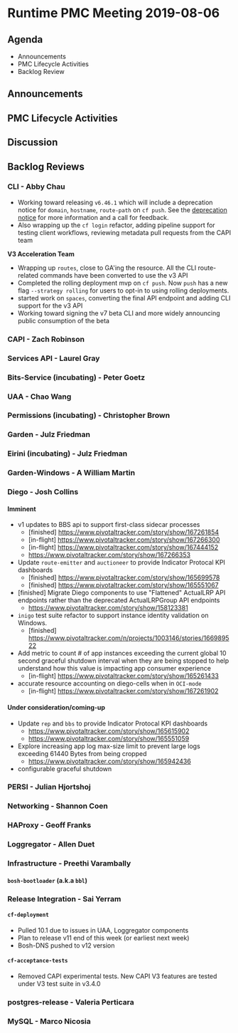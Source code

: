 # Runtime PMC Meeting 2019-08-06

## Agenda

* Announcements
* PMC Lifecycle Activities
* Backlog Review


## Announcements


## PMC Lifecycle Activities


## Discussion



## Backlog Reviews

### CLI - Abby Chau

- Working toward releasing `v6.46.1` which will include a deprecation notice for `domain`, `hostname`, `route-path` on `cf push`. See the [deprecation notice](https://docs.google.com/document/d/1EoFiJrL-2-Vhnc5E9GaJ-U6zy0JhSD2dOqX8FFfRHk4/edit) for more information and a call for feedback. 
- Also wrapping up the `cf login` refactor, adding pipeline support for testing client workflows, reviewing metadata pull requests from the CAPI team


**V3 Acceleration Team**

- Wrapping up `routes`, close to GA'ing the resource. All the CLI route-related commands have been converted to use the v3 API
- Completed the rolling deployment mvp on `cf push`. Now `push` has a new flag `--strategy rolling` for users to opt-in to using rolling deployments. 
- started work on `spaces`, converting the final API endpoint and adding CLI support for the v3 API
- Working toward signing the v7 beta CLI and more widely announcing public consumption of the beta 


### CAPI - Zach Robinson


### Services API - Laurel Gray


### Bits-Service (incubating) - Peter Goetz


### UAA - Chao Wang


### Permissions (incubating) - Christopher Brown


### Garden - Julz Friedman


### Eirini (incubating) - Julz Friedman


### Garden-Windows - A William Martin


### Diego - Josh Collins
#### Imminent
- v1 updates to BBS api to support first-class sidecar processes
  - [finished] https://www.pivotaltracker.com/story/show/167261854
  - [in-flight] https://www.pivotaltracker.com/story/show/167266300
  - [in-flight] https://www.pivotaltracker.com/story/show/167444152
  - https://www.pivotaltracker.com/story/show/167266353
- Update `route-emitter` and `auctioneer` to provide Indicator Protocal KPI dashboards
  - [finished] https://www.pivotaltracker.com/story/show/165699578
  - [finished] https://www.pivotaltracker.com/story/show/165551067
- [finished] Migrate Diego components to use "Flattened" ActualLRP API endpoints rather than the deprecated ActualLRPGroup API endpoints
  - https://www.pivotaltracker.com/story/show/158123381
- `inigo` test suite refactor to support instance identity validation on Windows.
  - [finished] https://www.pivotaltracker.com/n/projects/1003146/stories/166989522
- Add metric to count # of app instances exceeding the current global 10 second graceful shutdown interval when they are being stopped to help understand how this value is impacting app consumer experience
  - [in-flight] https://www.pivotaltracker.com/story/show/165261433
- accurate resource accounting on diego-cells when in `OCI-mode`
  - [in-flight] https://www.pivotaltracker.com/story/show/167261902
#### Under consideration/coming-up
- Update `rep` and `bbs` to provide Indicator Protocal KPI dashboards
  - https://www.pivotaltracker.com/story/show/165615902
  - https://www.pivotaltracker.com/story/show/165551059
- Explore increasing app log max-size limit to prevent large logs exceeding 61440 Bytes from being cropped
  - https://www.pivotaltracker.com/story/show/165942436
- configurable graceful shutdown


### PERSI - Julian Hjortshoj


### Networking - Shannon Coen


### HAProxy - Geoff Franks


### Loggregator - Allen Duet


### Infrastructure - Preethi Varambally

#### `bosh-bootloader` (a.k.a `bbl`)


### Release Integration - Sai Yerram

#### `cf-deployment`
- Pulled 10.1 due to issues in UAA, Loggregator components
- Plan to release v11 end of this week (or earliest next week)
- Bosh-DNS pushed to v12 version

#### `cf-acceptance-tests`
- Removed CAPI experimental tests. New CAPI V3 features are tested under V3 test suite in v3.4.0


### postgres-release - Valeria Perticara


### MySQL - Marco Nicosia
